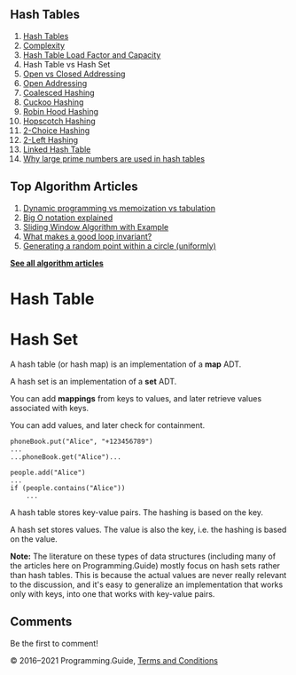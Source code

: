 <span class="underline"></span>

<span class="underline"></span>

## Hash Tables

1.  [Hash Tables](hash-tables.html)
2.  [Complexity](hash-tables-complexity.html)
3.  [Hash Table Load Factor and Capacity](hash-table-load-factor-and-capacity.html)
4.  Hash Table vs Hash Set
5.  [Open vs Closed Addressing](hash-tables-open-vs-closed-addressing.html)
6.  [Open Addressing](hash-tables-open-addressing.html)
7.  [Coalesced Hashing](coalesced-hashing.html)
8.  [Cuckoo Hashing](cuckoo-hashing.html)
9.  [Robin Hood Hashing](robin-hood-hashing.html)
10. [Hopscotch Hashing](hopscotch-hashing.html)
11. [2-Choice Hashing](2-choice-hashing.html)
12. [2-Left Hashing](2-left-hashing.html)
13. [Linked Hash Table](linked-hash-table.html)
14. [Why large prime numbers are used in hash tables](prime-numbers-in-hash-tables.html)

<span class="underline"></span>

## Top Algorithm Articles

1.  [Dynamic programming vs memoization vs tabulation](dynamic-programming-vs-memoization-vs-tabulation.html)
2.  [Big O notation explained](big-o-notation-explained.html)
3.  [Sliding Window Algorithm with Example](sliding-window-example.html)
4.  [What makes a good loop invariant?](what-makes-a-good-loop-invariant.html)
5.  [Generating a random point within a circle (uniformly)](random-point-within-circle.html)

[**See all algorithm articles**](algorithms.html)

# Hash Table

# Hash Set

A hash table (or hash map) is an implementation of a **map** ADT.

A hash set is an implementation of a **set** ADT.

You can add **mappings** from keys to values, and later retrieve values associated with keys.

You can add values, and later check for containment.

    phoneBook.put("Alice", "+123456789")
    ...
    ...phoneBook.get("Alice")...

    people.add("Alice")
    ...
    if (people.contains("Alice"))
        ...

A hash table stores key-value pairs. The hashing is based on the key.

A hash set stores values. The value is also the key, i.e. the hashing is based on the value.

**Note:** The literature on these types of data structures (including many of the articles here on Programming.Guide) mostly focus on hash sets rather than hash tables. This is because the actual values are never really relevant to the discussion, and it's easy to generalize an implementation that works only with keys, into one that works with key-value pairs.

## Comments

Be the first to comment!

© 2016–2021 Programming.Guide, [Terms and Conditions](terms-and-conditions.html)
